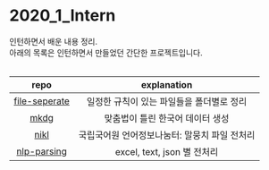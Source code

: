 # 2020_1_Intern
인턴하면서 배운 내용 정리.<br>
아래의 목록은 인턴하면서 만들었던 간단한 프로젝트입니다.
<br><br>

|repo|explanation|
|:--:|:--:|
|[file-seperate](https://github.com/study-ai-data/file-separate)|일정한 규칙이 있는 파일들을 폴더별로 정리|
|[mkdg](https://github.com/study-ai-data/mkdg)|맞춤법이 틀린 한국어 데이터 생성|
|[nikl](https://github.com/study-ai-data/nikl)|국립국어원 언어정보나눔터: 말뭉치 파일 전처리|
|[nlp-parsing](https://github.com/study-ai-data/nlp-parsing)|excel, text, json 별 전처리|
